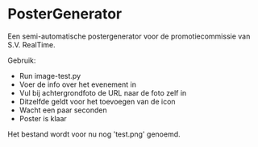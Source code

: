 # PosterGenerator
Een semi-automatische postergenerator voor de promotiecommissie van S.V. RealTime.

Gebruik:
 - Run image-test.py
 - Voer de info over het evenement in
 - Vul bij achtergrondfoto de URL naar de foto zelf in
 - Ditzelfde geldt voor het toevoegen van de icon
 - Wacht een paar seconden
 - Poster is klaar

Het bestand wordt voor nu nog 'test.png' genoemd.
